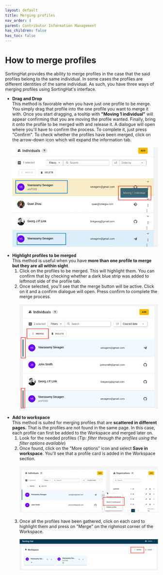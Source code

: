 ```yaml
---
layout: default
title: Merging profiles
nav_order: 4
parent: Contributor Information Management
has_children: false
has_toc: false
---
```


# How to merge profiles

SortingHat provides the ability to merge profiles in the case that the said profiles belong to the same individual. In some cases the profiles are different identities of the same individual. As such, you have three ways of merging profiles using SortingHat's interface.

- <strong>Drag and Drop</strong><br>
  This method is favorable when you have just one profile to be merge. You simply drag that profile into the one profile you want to merge it with. Once you start dragging, a tooltip with <strong>"Moving 1 individual"</strong> will appear confirming that you are moving the profile wanted. Finally, bring it onto the profile to be merged with and release it. A dialogue will open where you'll have to confirm the process. To complete it, just press "Confirm".
  To check whether the profiles have been merged, click on the arrow-down icon which will expand the information tab.<br><br>
  ![drag and drop](./assets/dragAndDrop.png)<br><br>
- <strong>Highlight profiles to be merged</strong><br>
  This method is useful when you have <strong>more than one profile to merge but they are all within sight</strong>.
  1. Click on the profiles to be merged. This will highlight them. You can confirm that by checking whether a dark blue strip was added to leftmost side of the profile tab.
  2. Once selected, you'll see that the merge button will be active. Click on it and a confirm dialogue will open. Press confirm to complete the merge process.<br><br>
     ![highlight merge](./assets/highlight-merge.png)
     <br><br>
- <strong>Add to workspace</strong><br>
  This method is suited for merging profiles that are <strong>scattered in different pages.</strong> That is the profiles are not found in the same page. In this case, each profile can first be added to the Workspace and merged later on.
  1. Look for the needed profiles (_Tip: filter through the profiles using the filter options available_)
  2. Once found, click on the "More options" icon and select <strong>Save in workspace</strong>. You'll see that a profile card is added in the Workspace section.<br><br>
     ![add-to-workspace](./assets/add-to-workspace.png)<br><br>
  3. Once all the profiles have been gathered, click on each card to highlight them and press on "Merge" on the righmost corner of the Workspace.<br><br>
     ![workspace-merge](./assets/workspace-merge.png)
